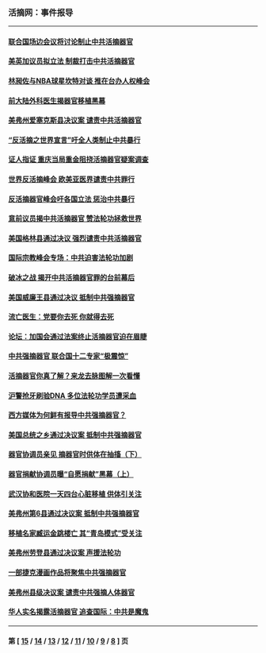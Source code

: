 ### 活摘网：事件报导
---
#### [联合国场边会议将讨论制止中共活摘器官](../../pages/nf5877/n13656361.md?04020430) 
#### [美英加议员拟立法 制裁打击中共活摘器官](../../pages/nf5877/n13430251.md?04020430) 
#### [林昶佐与NBA球星坎特对谈 推在台办人权峰会](../../pages/nf5877/n13414467.md?04020430) 
#### [前大陆外科医生揭器官移植黑幕](../../pages/nf5877/n13401416.md?04020430) 
#### [美弗州爱塞克斯县决议案 谴责中共活摘器官](../../pages/nf5877/n13320919.md?04020430) 
#### [“反活摘之世界宣言”吁全人类制止中共暴行](../../pages/nf5877/n13259730.md?04020430) 
#### [证人指证 重庆当局重金阻挠活摘器官疑案调查](../../pages/nf5877/n13259127.md?04020430) 
#### [世界反活摘峰会 欧美亚医界谴责中共罪行](../../pages/nf5877/n13253550.md?04020430) 
#### [反活摘器官峰会吁各国立法 惩治中共暴行](../../pages/nf5877/n13245052.md?04020430) 
#### [意前议员揭中共活摘器官 赞法轮功拯救世界](../../pages/nf5877/n13203445.md?04020430) 
#### [美国格林县通过决议 强烈谴责中共活摘器官](../../pages/nf5877/n13119367.md?04020430) 
#### [国际宗教峰会专场：中共迫害法轮功加剧](../../pages/nf5877/n13088279.md?04020430) 
#### [破冰之战 揭开中共活摘器官罪的台前幕后](../../pages/nf5877/n13082457.md?04020430) 
#### [美国威廉王县通过决议 抵制中共强摘器官](../../pages/nf5877/n13056521.md?04020430) 
#### [流亡医生：党要你去死 你就得去死](../../pages/nf5877/n13052835.md?04020430) 
#### [论坛：加国会通过法案终止活摘器官迫在眉睫](../../pages/nf5877/n13029839.md?04020430) 
#### [中共强摘器官 联合国十二专家“极震惊”](../../pages/nf5877/n13024313.md?04020430) 
#### [活摘器官你真了解？来龙去脉图解一次看懂](../../pages/nf5877/n13013820.md?04020430) 
#### [沪警抢牙刷验DNA 多位法轮功学员遭采血](../../pages/nf5877/n12969218.md?04020430) 
#### [西方媒体为何鲜有报导中共强摘器官？](../../pages/nf5877/n12932034.md?04020430) 
#### [美国总统之乡通过决议案 抵制中共强摘器官](../../pages/nf5877/n12908242.md?04020430) 
#### [器官协调员亲见 摘器官时供体在抽搐（下）](../../pages/nf5877/n12898622.md?04020430) 
#### [器官捐献协调员曝“自愿捐献”黑幕（上）](../../pages/nf5877/n12878830.md?04020430) 
#### [武汉协和医院一天四台心脏移植 供体引关注](../../pages/nf5877/n12863175.md?04020430) 
#### [美弗州第6县通过决议案 抵制中共强摘器官](../../pages/nf5877/n12805218.md?04020430) 
#### [移植名家臧运金跳楼亡 其“青岛模式”受关注](../../pages/nf5877/n12803746.md?04020430) 
#### [美弗州劳登县通过决议案 声援法轮功](../../pages/nf5877/n12785715.md?04020430) 
#### [一部捷克漫画作品将聚焦中共强摘器官](../../pages/nf5877/n12785954.md?04020430) 
#### [美弗州县级决议案 谴责中共强摘人体器官](../../pages/nf5877/n12721290.md?04020430) 
#### [华人实名揭露活摘器官 追查国际：中共是魔鬼](../../pages/nf5877/n12691724.md?04020430) 

---
#### 第 [ [15](./15.md?04020430) / [14](./14.md?04020430) / [13](./13.md?04020430) / [12](./12.md?04020430) / [11](./11.md?04020430) / [10](./10.md?04020430) / [9](./9.md?04020430) / [8](./8.md?04020430) ] 页

